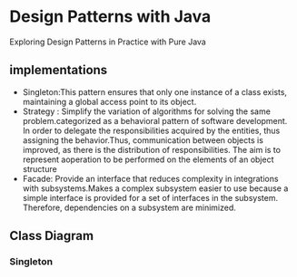 # Design Patterns with Java
Exploring Design Patterns in Practice with Pure Java


## implementations
- Singleton:This pattern ensures that only one instance of a class exists, maintaining a global access point to its object.
- Strategy : Simplify the variation of algorithms for solving the same problem.categorized as a behavioral pattern of software development. In order to delegate the responsibilities acquired by the entities, thus assigning the behavior.Thus, communication between objects is improved, as there is the distribution of responsibilities. The aim is to represent aoperation to be performed on the elements of an object structure
- Facade: Provide an interface that reduces complexity in integrations with subsystems.Makes a complex subsystem easier to use because a simple interface is provided for a set of interfaces in the subsystem. Therefore, dependencies on a subsystem are minimized.

## Class Diagram

### Singleton 
